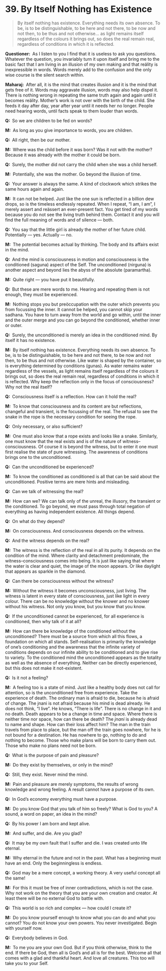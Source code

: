 # 39. By Itself Nothing has Existence

>By itself nothing has existence. Everything needs its own absence. To be, is to be distinguishable, to be here and not there, to be now and not then, to be thus and not otherwise… as light remains itself regardless of the colours it brings out, so does the real remain real, regardless of conditions in which it is reflected.

**Questioner:**&ensp;As I listen to you I find that it is useless to ask you questions. Whatever the question, you invariably turn it upon itself and bring me to the basic fact that I am living in an illusion of my own making and that reälity is inexpressible in words. Words merely add to the confusion and the only wise course is the silent search within.

**Maharaj:**&ensp;After all, it is the mind that creates illusion and it is the mind that gets free of it. Words may aggravate illusion, words may also help dispel it. There is nothing wrong in repeating the same truth again and again until it becomes reälity. Mother’s work is not over with the birth of the child. She feeds it day after day, year after year until it needs her no longer. People need hearing words, until facts speak to them louder than words.

**Q:**&ensp;So we are children to be fed on words?

**M:**&ensp;As long as you give importance to words, you are children.

**Q:**&ensp;All right, then be our mother.

**M:**&ensp;Where was the child before it was born? Was it not with the mother? Because it was already with the mother it could be born.

**Q:**&ensp;Surely, the mother did not carry the child when she was a child herself.

**M:**&ensp;Potentially, she was the mother. Go beyond the illusion of time.

**Q:**&ensp;Your answer is always the same. A kind of clockwork which strikes the same hours again and again.

**M:**&ensp;It can not be helped. Just like the one sun is reflected in a billion dew drops, so is the timeless endlessly repeated. When I repeat, “I am, I am”, I merely assert and reässert an ever-present fact. You get tired of my words because you do not see the living truth behind them. Contact it and you will find the full meaning of words and of silence — both.

**Q:**&ensp;You say that the little girl is already the mother of her future child. Potentially — yes. Actually — no.

**M:**&ensp;The potential becomes actual by thinking. The body and its affairs exist in the mind.

**Q:**&ensp;And the mind is consciousness in motion and consciousness is the conditioned (<span data-tippy-content="Manifested condition with the three <em>guna</em>s, qualities — <em>sattva</em>, <em>rajas</em> and <em>tamas</em>. The Supreme Absolute conceived of as possessing qualities like love, mercy etc., as distinguished from the undifferentiated Absolute of the <em>Advaita Vedanta</em>.">saguna</span>) aspect of the Self. The unconditioned (<span data-tippy-content="The unconditioned, without form, qualities or attributes.">nirguna</span>) is another aspect and beyond lies the abyss of the absolute (<span data-tippy-content="The sublime truth.">paramartha</span>).

**M:**&ensp;Quite right — you have put it beautifully.

**Q:**&ensp;But these are mere words to me. Hearing and repeating them is not enough, they must be experienced.

**M:**&ensp;Nothing stops you but preöccupation with the outer which prevents you from focussing the inner. It cannot be helped, you cannot skip your <span data-tippy-content="The practice which produces success, <em>siddhi</em>.">sadhana</span>. You have to turn away from the world and go within, until the inner and the outer merge and you can go beyond the conditioned, whether inner or outer.

**Q:**&ensp;Surely, the unconditioned is merely an idea in the conditioned mind. By itself it has no existence.

**M:**&ensp;By itself nothing has existence. Everything needs its own absence. To be, is to be distinguishable, to be here and not there, to be now and not then, to be thus and not otherwise. Like water is shaped by the container, so is everything determined by conditions (<span data-tippy-content="Attributes, qualities. In <em>Samkhya</em> philosophy the three attributes of the cosmic substance (<em>prakriti</em>) are: illuminating (<em>sattva</em>), activating (<em>rajas</em>) and restraining (<em>tamas</em>).">guna</span>s). As water remains water regardless of the vessels, as light remains itself regardless of the colours it brings out, so does the real remain real, regardless of conditions in which it is reflected. Why keep the reflection only in the focus of consciousness? Why not the real itself?

**Q:**&ensp;Consciousness itself is a reflection. How can it hold the real?

**M:**&ensp;To know that consciousness and its content are but reflections, changeful and transient, is the focussing of the real. The refusal to see the snake in the rope is the necessary condition for seeing the rope.

**Q:**&ensp;Only necessary, or also sufficient?

**M:**&ensp;One must also know that a rope exists and looks like a snake. Similarly, one must know that the real exists and is of the nature of witness–consciousness. Of course it is beyond the witness, but to enter it one must first realise the state of pure witnessing. The awareness of conditions brings one to the unconditioned.

**Q:**&ensp;Can the unconditioned be experienced?

**M:**&ensp;To know the conditioned as conditioned is all that can be said about the unconditioned. Positive terms are mere hints and misleading.

**Q:**&ensp;Can we talk of witnessing the real?

**M:**&ensp;How can we? We can talk only of the unreal, the illusory, the transient or the conditioned. To go beyond, we must pass through total negation of everything as having independent existence. All things depend.

**Q:**&ensp;On what do they depend?

**M:**&ensp;On consciousness. And consciousness depends on the witness.

**Q:**&ensp;And the witness depends on the real?

**M:**&ensp;The witness is the reflection of the real in all its purity. It depends on the condition of the mind. Where clarity and detachment predominate, the witness–consciousness comes into beïng. It is just like saying that where the water is clear and quiet, the image of the moon appears. Or like daylight that appears as sparkle in the diamond.

**Q:**&ensp;Can there be consciousness without the witness?

**M:**&ensp;Without the witness it becomes unconsciousness, just living. The witness is latent in every state of consciousness, just like light in every colour. There can be no knowledge without the knower and no knower without his witness. Not only you know, but you know that you know.

**Q:**&ensp;If the unconditioned cannot be experienced, for all experience is conditioned, then why talk of it at all?

**M:**&ensp;How can there be knowledge of the conditioned without the unconditioned? There must be a source from which all this flows, a foundation on which all stands. Self-realisation is primarily the knowledge of one’s conditioning and the awareness that the infinite variety of conditions depends on our infinite ability to be conditioned and to give rise to variety. To the conditioned mind the unconditioned appears as the totality as well as the absence of everything. Neither can be directly experienced, but this does not make it not-existent.

**Q:**&ensp;Is it not a feeling?

**M:**&ensp;A feeling too is a state of mind. Just like a healthy body does not call for attention, so is the unconditioned free from experience. Take the experience of death. The ordinary man is afraid to die, because he is afraid of change. The <span data-tippy-content="The knower, especially of the higher knowledge derived from meditation; “closely related to the knowledge of Brahman”.">jnani</span> is not afraid because his mind is dead already. He does not think, “I live”. He knows, “There is life”. There is no change in it and no death. Death appears to be a change in time and space. Where there is neither time nor space, how can there be death? The *jnani* is already dead to name and shape. How can their loss affect him? The man in the train travels from place to place, but the man off the train goes nowhere, for he is not bound for a destination. He has nowhere to go, nothing to do and nothing to become. Those who make plans will be born to carry them out. Those who make no plans need not be born.

**Q:**&ensp;What is the purpose of pain and pleasure?

**M:**&ensp;Do they exist by themselves, or only in the mind?

**Q:**&ensp;Still, they exist. Never mind the mind.

**M:**&ensp;Pain and pleasure are merely symptoms, the results of wrong knowledge and wrong feeling. A result cannot have a purpose of its own.

**Q:**&ensp;In God’s economy everything must have a purpose.

**M:**&ensp;Do you know God that you talk of him so freely? What is God to you? A sound, a word on paper, an idea in the mind?

**Q:**&ensp;By his power I am born and kept alive.

**M:**&ensp;And suffer, and die. Are you glad?

**Q:**&ensp;It may be my own fault that I suffer and die. I was created unto life eternal.

**M:**&ensp;Why eternal in the future and not in the past. What has a beginning must have an end. Only the beginningless is endless.

**Q:**&ensp;God may be a mere concept, a working theory. A very useful concept all the same!

**M:**&ensp;For this it must be free of inner contradictions, which is not the case. Why not work on the theory that you are your own creation and creator. At least there will be no external God to battle with.

**Q:**&ensp;This world is so rich and complex — how could I create it?

**M:**&ensp;Do you know yourself enough to know what you can do and what you cannot? You do not know your own powers. You never investigated. Begin with yourself now.

**Q:**&ensp;Everybody believes in God.

**M:**&ensp;To me you are your own God. But if you think otherwise, think to the end. If there be God, then all is God’s and all is for the best. Welcome all that comes with a glad and thankful heart. And love all creatures. This too will take you to your Self.

<script>
export default {
  props: ["slot-key"],
  mounted () {
    tippy("[data-tippy-content]", {allowHTML: true});
  }
}
</script>